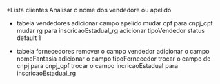 *Lista clientes
    Analisar o nome dos vendedore ou apelido

* tabela vendedores
    adicionar campo apelido
    mudar cpf para cnpj_cpf
    mudar rg para inscricaoEstadual_rg
    adicionar tipoVendedor
    status default 1

* tabela fornecedores
    remover o campo vendedor
    adicionar o campo nomeFantasia
    adicionar o campo tipoFornecedor
    trocar o campo de cnpj para cnpj_cpf
    trocar o campo incricaoEstadual para inscricaoEstadual_rg
